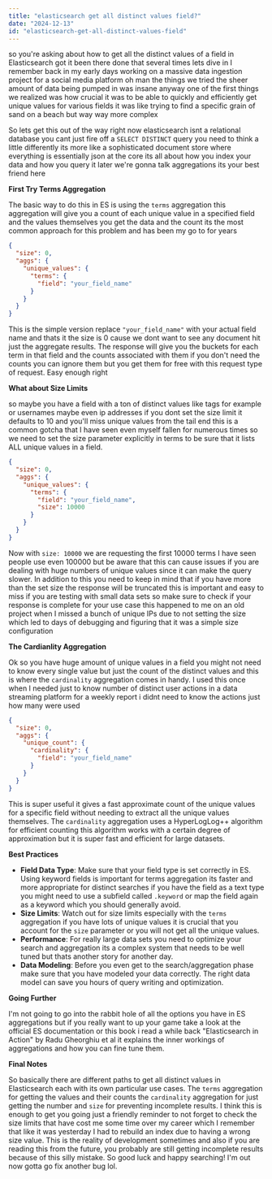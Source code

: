 ```yaml
---
title: "elasticsearch get all distinct values field?"
date: "2024-12-13"
id: "elasticsearch-get-all-distinct-values-field"
---
```


 so you're asking about how to get all the distinct values of a field in Elasticsearch got it been there done that several times lets dive in I remember back in my early days working on a massive data ingestion project for a social media platform oh man the things we tried the sheer amount of data being pumped in was insane anyway one of the first things we realized was how crucial it was to be able to quickly and efficiently get unique values for various fields it was like trying to find a specific grain of sand on a beach but way way more complex

So lets get this out of the way right now elasticsearch isnt a relational database you cant just fire off a `SELECT DISTINCT` query you need to think a little differently its more like a sophisticated document store where everything is essentially json at the core its all about how you index your data and how you query it later we're gonna talk aggregations its your best friend here

**First Try Terms Aggregation**

The basic way to do this in ES is using the `terms` aggregation this aggregation will give you a count of each unique value in a specified field and the values themselves you get the data and the count its the most common approach for this problem and has been my go to for years

```json
{
  "size": 0,
  "aggs": {
    "unique_values": {
      "terms": {
        "field": "your_field_name"
      }
    }
  }
}
```

This is the simple version replace `"your_field_name"` with your actual field name and thats it the size is 0 cause we dont want to see any document hit just the aggregate results.  The response will give you the buckets for each term in that field and the counts associated with them if you don't need the counts you can ignore them but you get them for free with this request type of request. Easy enough right

**What about Size Limits**

 so maybe you have a field with a ton of distinct values like tags for example or usernames maybe even ip addresses if you dont set the size limit it defaults to 10 and you'll miss unique values from the tail end this is a common gotcha that I have seen even myself fallen for numerous times so we need to set the size parameter explicitly in terms to be sure that it lists ALL unique values in a field.

```json
{
  "size": 0,
  "aggs": {
    "unique_values": {
      "terms": {
        "field": "your_field_name",
        "size": 10000
      }
    }
  }
}
```

Now with `size: 10000` we are requesting the first 10000 terms I have seen people use even 100000 but be aware that this can cause issues if you are dealing with huge numbers of unique values since it can make the query slower. In addition to this you need to keep in mind that if you have more than the set size the response will be truncated this is important and easy to miss if you are testing with small data sets so make sure to check if your response is complete for your use case this happened to me on an old project when I missed a bunch of unique IPs due to not setting the size which led to days of debugging and figuring that it was a simple size configuration

**The Cardianlity Aggregation**

Ok so you have huge amount of unique values in a field you might not need to know every single value but just the count of the distinct values and this is where the `cardinality` aggregation comes in handy. I used this once when I needed just to know number of distinct user actions in a data streaming platform for a weekly report i didnt need to know the actions just how many were used

```json
{
  "size": 0,
  "aggs": {
    "unique_count": {
      "cardinality": {
        "field": "your_field_name"
      }
    }
  }
}
```

This is super useful it gives a fast approximate count of the unique values for a specific field without needing to extract all the unique values themselves. The `cardinality` aggregation uses a HyperLogLog++ algorithm for efficient counting this algorithm works with a certain degree of approximation but it is super fast and efficient for large datasets.

**Best Practices**

*   **Field Data Type**: Make sure that your field type is set correctly in ES. Using keyword fields is important for terms aggregation its faster and more appropriate for distinct searches if you have the field as a text type you might need to use a subfield called `.keyword` or map the field again as a keyword which you should generally avoid.
*   **Size Limits**: Watch out for size limits especially with the `terms` aggregation if you have lots of unique values it is crucial that you account for the `size` parameter or you will not get all the unique values.
*   **Performance**: For really large data sets you need to optimize your search and aggregation its a complex system that needs to be well tuned but thats another story for another day.
*   **Data Modeling**: Before you even get to the search/aggregation phase make sure that you have modeled your data correctly. The right data model can save you hours of query writing and optimization.

**Going Further**

I'm not going to go into the rabbit hole of all the options you have in ES aggregations but if you really want to up your game take a look at the official ES documentation or this book i read a while back "Elasticsearch in Action" by Radu Gheorghiu et al it explains the inner workings of aggregations and how you can fine tune them.

**Final Notes**

So basically there are different paths to get all distinct values in Elasticsearch each with its own particular use cases. The `terms` aggregation for getting the values and their counts the `cardinality` aggregation for just getting the number and `size` for preventing incomplete results. I think this is enough to get you going just a friendly reminder to not forget to check the size limits that have cost me some time over my career which I remember that like it was yesterday I had to rebuild an index due to having a wrong size value. This is the reality of development sometimes and also if you are reading this from the future, you probably are still getting incomplete results because of this silly mistake. So good luck and happy searching! I'm out now gotta go fix another bug lol.
